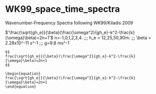 # WK99_space_time_spectra
Wavenumber-Frequency Spectra following WK99/Kiladis 2009


$'\frac{\sqrt{gh_e}}{\beta}(\frac{\omega^2}{gh_e}-k^2-\frac{k}{\omega}\beta)=2n+1'$
 n=-1,0,1,2,3,4. \;\;\; h_e = 12,25,50,90m. \;\;\; \beta = 2.28x10^-11 s^-1 \;\;\; g=9.8 ms^-1 
 

    $$ 
    frac{\sqrt{gh_e}}{\beta}(\frac{\omega^2}{gh_e}-k^2-\frac{k}{\omega}\beta)=2n+1   
    $$
    
    \begin{equation}
    frac{\sqrt{gh_e}}{\beta}(\frac{\omega^2}{gh_e}-k^2-\frac{k}{\omega}\beta)=2n+1  
    \end{equation}


